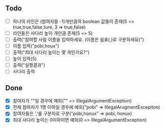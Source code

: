 ## Todo
- [ ] 하나의 라인은 (참여자들 -1)개만큼의 boolean 값들이 존재(5 => true,true,false,ture, 3 => true,false)
- [ ] 라인들은 사다리 높이 개만큼 존재(5 => 5)
- [ ] 출력("참여할 사람 이름을 입력하세요. (이름은 쉼표(,)로 구분하세요)")
- [ ] 이름 입력("pobi,houx")
- [ ] 출력("최대 사다리 높이는 몇 개인가요?")
- [ ] 높이 입력(5)
- [ ] 출력("실행결과")
- [ ] 사다리 출력

## Done
- [X] 참여자가 ""일 경우에 예외("" => IllegalArgumentException) 
- [X] 전체 참여자가 1명 이하일 경우에 예외("pobi" => IllegalArugmentExcepiton)
- [X] 참여자들은 ','를 구분자로 구분("pobi,honux" => pobi, honux)
- [X] 최대 사다리 높이는 0이하이면 예외(0 => IllegalArgumentException)

